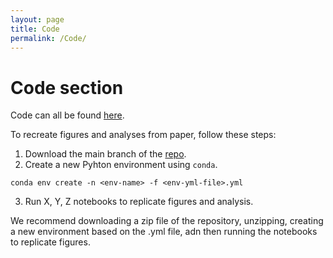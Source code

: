 ```yaml
---
layout: page
title: Code
permalink: /Code/
---
```


# Code section 

Code can all be found [here](https://github.com/tulimid1/what-is-covering-me/tree/main). 

To recreate figures and analyses from paper, follow these steps:

1. Download the main branch of the [repo](https://github.com/tulimid1/what-is-covering-me/tree/main).
2. Create a new Pyhton environment using `conda`.

`conda env create -n <env-name> -f <env-yml-file>.yml`

3. Run X, Y, Z notebooks to replicate figures and analysis.  

We recommend downloading a zip file of the repository, unzipping, creating a new environment based on the .yml file, adn then running the notebooks to replicate figures. 
